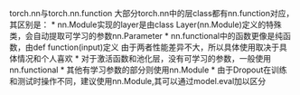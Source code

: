 torch.nn与torch.nn.function
    大部分torch.nn中的层class都有nn.function对应，其区别是：
        * nn.Module实现的layer是由class Layer(nn.Module)定义的特殊类，会自动提取可学习的参数nn.Parameter
        * nn.functional中的函数更像是纯函数，由def function(input)定义
    由于两者性能差异不大，所以具体使用取决于具体情况和个人喜欢
        * 对于激活函数和池化层，没有可学习的参数，一般使用nn.functional
        * 其他有学习参数的部分则使用nn.Module
        * 由于Dropout在训练和测试时操作不同，建议使用nn.Module,其可以通过model.eval加以区分